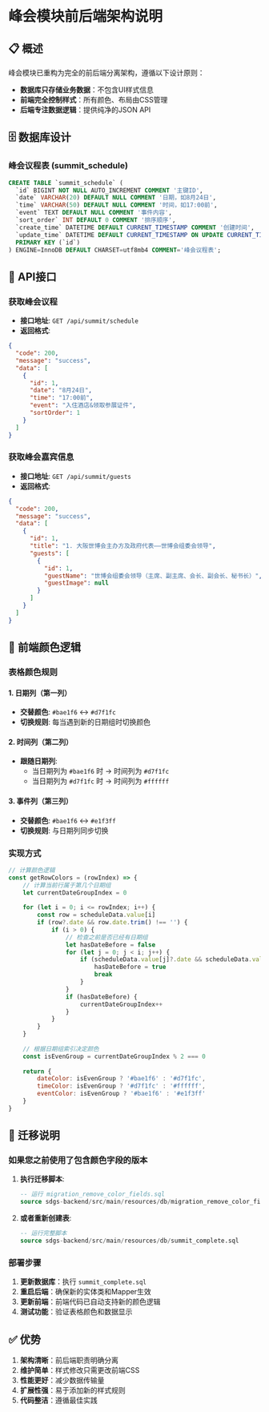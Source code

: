 # 峰会模块前后端架构说明

## 📋 概述

峰会模块已重构为完全的前后端分离架构，遵循以下设计原则：
- **数据库只存储业务数据**：不包含UI样式信息
- **前端完全控制样式**：所有颜色、布局由CSS管理
- **后端专注数据逻辑**：提供纯净的JSON API

## 🗄️ 数据库设计

### 峰会议程表 (summit_schedule)
```sql
CREATE TABLE `summit_schedule` (
  `id` BIGINT NOT NULL AUTO_INCREMENT COMMENT '主键ID',
  `date` VARCHAR(20) DEFAULT NULL COMMENT '日期，如8月24日',
  `time` VARCHAR(50) DEFAULT NULL COMMENT '时间，如17:00前',
  `event` TEXT DEFAULT NULL COMMENT '事件内容',
  `sort_order` INT DEFAULT 0 COMMENT '排序顺序',
  `create_time` DATETIME DEFAULT CURRENT_TIMESTAMP COMMENT '创建时间',
  `update_time` DATETIME DEFAULT CURRENT_TIMESTAMP ON UPDATE CURRENT_TIMESTAMP COMMENT '更新时间',
  PRIMARY KEY (`id`)
) ENGINE=InnoDB DEFAULT CHARSET=utf8mb4 COMMENT='峰会议程表';
```

## 🔗 API接口

### 获取峰会议程
- **接口地址**: `GET /api/summit/schedule`
- **返回格式**:
```json
{
  "code": 200,
  "message": "success",
  "data": [
    {
      "id": 1,
      "date": "8月24日",
      "time": "17:00前",
      "event": "入住酒店&领取参展证件",
      "sortOrder": 1
    }
  ]
}
```

### 获取峰会嘉宾信息
- **接口地址**: `GET /api/summit/guests`
- **返回格式**:
```json
{
  "code": 200,
  "message": "success", 
  "data": [
    {
      "id": 1,
      "title": "1. 大阪世博会主办方及政府代表——世博会组委会领导",
      "guests": [
        {
          "id": 1,
          "guestName": "世博会组委会领导（主席、副主席、会长、副会长、秘书长）",
          "guestImage": null
        }
      ]
    }
  ]
}
```

## 🎨 前端颜色逻辑

### 表格颜色规则

#### 1. 日期列（第一列）
- **交替颜色**: `#bae1f6` ↔ `#d7f1fc`
- **切换规则**: 每当遇到新的日期组时切换颜色

#### 2. 时间列（第二列）  
- **跟随日期列**:
  - 当日期列为 `#bae1f6` 时 → 时间列为 `#d7f1fc`
  - 当日期列为 `#d7f1fc` 时 → 时间列为 `#ffffff`

#### 3. 事件列（第三列）
- **交替颜色**: `#bae1f6` ↔ `#e1f3ff`  
- **切换规则**: 与日期列同步切换

### 实现方式

```javascript
// 计算颜色逻辑
const getRowColors = (rowIndex) => {
    // 计算当前行属于第几个日期组
    let currentDateGroupIndex = 0
    
    for (let i = 0; i <= rowIndex; i++) {
        const row = scheduleData.value[i]
        if (row?.date && row.date.trim() !== '') {
            if (i > 0) {
                // 检查之前是否已经有日期组
                let hasDateBefore = false
                for (let j = 0; j < i; j++) {
                    if (scheduleData.value[j]?.date && scheduleData.value[j].date.trim() !== '') {
                        hasDateBefore = true
                        break
                    }
                }
                if (hasDateBefore) {
                    currentDateGroupIndex++
                }
            }
        }
    }
    
    // 根据日期组索引决定颜色
    const isEvenGroup = currentDateGroupIndex % 2 === 0
    
    return {
        dateColor: isEvenGroup ? '#bae1f6' : '#d7f1fc',
        timeColor: isEvenGroup ? '#d7f1fc' : '#ffffff', 
        eventColor: isEvenGroup ? '#bae1f6' : '#e1f3ff'
    }
}
```

## 🔄 迁移说明

### 如果您之前使用了包含颜色字段的版本

1. **执行迁移脚本**:
   ```sql
   -- 运行 migration_remove_color_fields.sql
   source sdgs-backend/src/main/resources/db/migration_remove_color_fields.sql
   ```

2. **或者重新创建表**:
   ```sql
   -- 运行完整脚本
   source sdgs-backend/src/main/resources/db/summit_complete.sql
   ```

### 部署步骤

1. **更新数据库**：执行 `summit_complete.sql`
2. **重启后端**：确保新的实体类和Mapper生效
3. **更新前端**：前端代码已自动支持新的颜色逻辑
4. **测试功能**：验证表格颜色和数据显示

## ✅ 优势

1. **架构清晰**：前后端职责明确分离
2. **维护简单**：样式修改只需更改前端CSS
3. **性能更好**：减少数据传输量
4. **扩展性强**：易于添加新的样式规则
5. **代码整洁**：遵循最佳实践 
